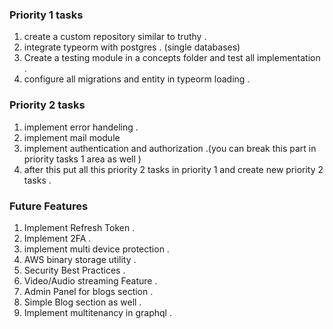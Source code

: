 ### Priority 1 tasks

1. create a custom repository similar to truthy .
2. integrate typeorm with postgres . (single databases)
3. Create a testing module in a concepts folder and test all implementation .
4. configure all migrations and entity in typeorm loading .

### Priority 2 tasks

1. implement error handeling .
2. implement mail module
3. implement authentication and authorization .(you can break this part in priority tasks 1 area as well )
4. after this put all this priority 2 tasks in priority 1 and create new priority 2 tasks .

### Future Features

1. Implement Refresh Token .
2. Implement 2FA .
3. implement multi device protection .
4. AWS binary storage utility .
5. Security Best Practices .
6. Video/Audio streaming Feature .
7. Admin Panel for blogs section .
8. Simple Blog section as well .
9. Implement multitenancy in graphql .

